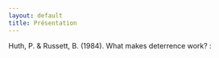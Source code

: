 ```yaml
---
layout: default
title: Présentation
---
```


Huth, P. & Russett, B. (1984). What makes deterrence work? : 

